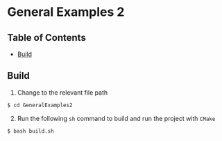 # General Examples 2

## Table of Contents
- [Build](#build)

## Build
1. Change to the relevant file path
``` bash
$ cd GeneralExamples2
```

2. Run the following `sh` command to build and run the project with `CMake`
``` sh
$ bash build.sh
```